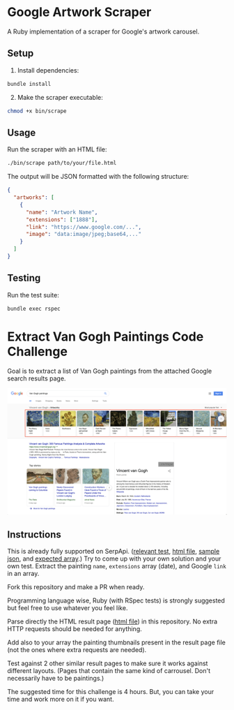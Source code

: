# Google Artwork Scraper

A Ruby implementation of a scraper for Google's artwork carousel.

## Setup

1. Install dependencies:
```bash
bundle install
```

2. Make the scraper executable:
```bash
chmod +x bin/scrape
```

## Usage

Run the scraper with an HTML file:
```bash
./bin/scrape path/to/your/file.html
```

The output will be JSON formatted with the following structure:
```json
{
  "artworks": [
    {
      "name": "Artwork Name",
      "extensions": ["1888"],
      "link": "https://www.google.com/...",
      "image": "data:image/jpeg;base64,..."
    }
  ]
}
```

## Testing

Run the test suite:
```bash
bundle exec rspec
```

# Extract Van Gogh Paintings Code Challenge

Goal is to extract a list of Van Gogh paintings from the attached Google search results page.

![Van Gogh paintings](https://github.com/serpapi/code-challenge/blob/master/files/van-gogh-paintings.png?raw=true "Van Gogh paintings")

## Instructions

This is already fully supported on SerpApi. ([relevant test], [html file], [sample json], and [expected array].)
Try to come up with your own solution and your own test.
Extract the painting `name`, `extensions` array (date), and Google `link` in an array.

Fork this repository and make a PR when ready.

Programming language wise, Ruby (with RSpec tests) is strongly suggested but feel free to use whatever you feel like.

Parse directly the HTML result page ([html file]) in this repository. No extra HTTP requests should be needed for anything.

[relevant test]: https://github.com/serpapi/test-knowledge-graph-desktop/blob/master/spec/knowledge_graph_claude_monet_paintings_spec.rb
[sample json]: https://raw.githubusercontent.com/serpapi/code-challenge/master/files/van-gogh-paintings.json
[html file]: https://raw.githubusercontent.com/serpapi/code-challenge/master/files/van-gogh-paintings.html
[expected array]: https://raw.githubusercontent.com/serpapi/code-challenge/master/files/expected-array.json

Add also to your array the painting thumbnails present in the result page file (not the ones where extra requests are needed). 

Test against 2 other similar result pages to make sure it works against different layouts. (Pages that contain the same kind of carrousel. Don't necessarily have to be paintings.)

The suggested time for this challenge is 4 hours. But, you can take your time and work more on it if you want.

